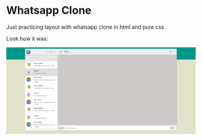 # Whatsapp Clone
  Just practicing layout with whatsapp clone in html and pure css


Look how it was:

![alt text](https://github.com/rafaelfernandesbrgo/Whatsapp-Clone/blob/main/art/Art%20Whataspp.PNG)

